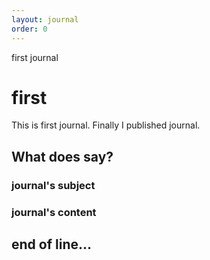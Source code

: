 ```yaml
---
layout: journal
order: 0
---
```


first journal

# first

This is first journal. Finally I published journal.

## What does say?

### journal's subject

### journal's content

## end of line...